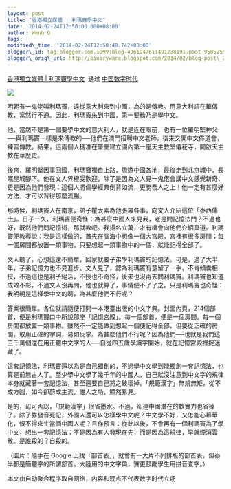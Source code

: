 ```yaml
--- 
layout: post 
title: "香港獨立媒體 | 利瑪竇學中文" 
date: '2014-02-24T12:50:00.000+08:00' 
author: Wenh Q
tags:
modified\_time: '2014-02-24T12:50:48.742+08:00' 
blogger\_id: tag:blogger.com,1999:blog-4961947611491238191.post-950525500707091928
blogger\_orig\_url: http://binaryware.blogspot.com/2014/02/blog-post\_24.html
---
```

[香港獨立媒體 |
利瑪竇學中文](http://feedproxy.google.com/~r/chinadigitaltimes/IyPt/~3/7sJEeNLr-DA/)  通过
[中国数字时代](http://chinadigitaltimes.net/chinese)





![](https://images-blogger-opensocial.googleusercontent.com/gadgets/proxy?url=http%3A%2F%2Fwww.inmediahk.net%2Ffiles%2Fcolumn_images%2Fp005.jpg%3F1393090856&container=blogger&gadget=a&rewriteMime=image%2F*)



明朝有一鬼佬叫利瑪竇，遠從意大利來到中國，為的是傳教。用意大利語在華傳教，當然行不通。因此，利瑪竇來到中國，第一要務乃是學中文。



他，當然不是第一個要學中文的意大利人，就是近在眼前，也有一位羅明堅神父──與利瑪竇一樣是來傳教的──他們在澳門招聘中文老師，後來又開中文佈道會，練習傳教。結果，這兩個人獲准在肇慶建立國內第一座天主教堂僊花寺，開啟天主教在華歷史。



後來，羅明堅因事回國，利瑪竇獨自上路，周遊中國各地，最後走到北京城中，長眠皇城腳下。他在文人界極受歡迎，除了是因為文人見一鬼佬會講中文感覺新奇，更是因為他們發現：這個人將儒學經典倒背如流，更勝吾人之上！他一定有甚麼好方法，才可以背得那麼流暢。



那時候，利瑪竇人在南京，弟子瞿太素為他張羅各事，向文人介紹這位「泰西儒士」。日子一久，利瑪竇便奇怪：為甚麼中國人來見我，老是問記憶法門？不過也好，既然他們問記憶術，那就教吧。我揚名立萬，才有機會向他們介紹真道。利瑪竇便教導說：我是這樣做的，首先在腦海中想像一個大宮殿，宮裡有很多房間；每一個房間都放置一類事物。只要想起一類事物中的一個，就能記得全部了。



文人聽了，心想這還不簡單，回家就要子弟學利瑪竇的記憶法。可是，過了大半年，子弟記憶力也不見進步。文人見了，認為利瑪竇有意留了一手，不肯傾囊相授，不過這也是利子絕活，不授也不奇怪，後來也沒再去問利瑪竇。利瑪竇也知道成效不彰，不過文人沒再問，他也就算了，事情便不了了之。只是利瑪竇也奇怪：我明明是這樣學中文的啊，為甚麼他們不行呢？



答案很簡單。各位就請隨便打開一本港臺出版的中文字典。封面內頁，214個部首，便是利瑪竇口中所說那座「記憶宮殿」。每一個部首，便是一個房間。每一個房間都放置一類事物。雖然不一定能做到想起一個便記得全部，但要從正確的房間，取用正確的字詞，易如反掌。為甚麼他們不行呢？因為他們──也就是我們這三千萬個還在用正體中文字的人──自從四五歲學識字開始，就在記憶宮殿裡捉迷藏了。



這套記憶法，利瑪竇還以為是自己獨創的，不過學中文學到能獨創一套記憶法，也算是前無古人了。至少學中文學了幾千年的中國人，自己就沒注意到中文字的規律本身就藏著一套記憶法，甚至還要自己將之破壞掉。「規範漢字」無規無矩，從不成方圓，如今卻蔚成主流，誰人之功，顯然易見。



是的，毋可否認，「規範漢字」很省墨水。不過，卻連中國潛在的軟實力也省掉了。除了靠發音死記，外國人還可以怎樣學中文呢？中文學不好，又怎能心慕華化，恨不得來生當個中國人呢？且作預言：從此以後，不會再有一個利瑪竇為了學中文，想出一套記憶法：不是因為有人發現在先，而是因為這規律，早就煙消雲散。是誰殺的？自殺的。



（圖片：隨手在 Google
上找「部首表」，就會有一大片不同排版的部首表，但泰半都是簡體字的所謂部首。大陸用的中文字典，實更鼓勵學生用拼音查字。）



本文由自动聚合程序取自网络，内容和观点不代表数字时代立场
